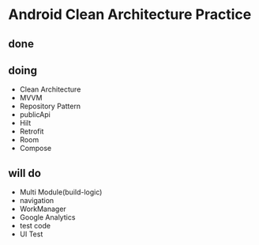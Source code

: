 # Android Clean Architecture Practice  

## done

  
## doing  
  - Clean Architecture  
  - MVVM  
  - Repository Pattern  
  - publicApi  
  - Hilt  
  - Retrofit  
  - Room  
  - Compose  
  
## will do  
  - Multi Module(build-logic)  
  - navigation  
  - WorkManager  
  - Google Analytics
  - test code
  - UI Test
